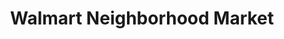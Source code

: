 ---
title: "Walmart Neighborhood Market"
url: /allen/walmart-neighborhood-market/
shop: supermarket
---